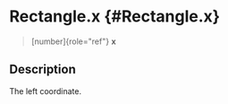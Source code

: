 Rectangle.x {#Rectangle.x}
===========

> [number]{role="ref"} **x**

Description
-----------

The left coordinate.
